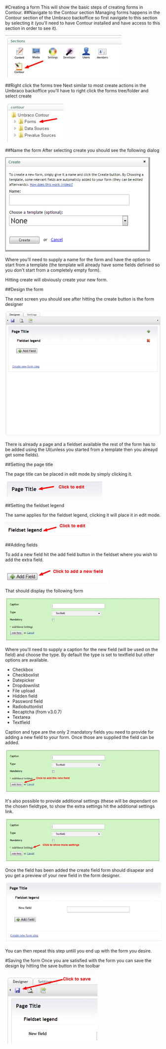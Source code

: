 #Creating a form
This will show the basic steps of creating forms in Contour. 
##Navigate to the Contour section
Managing forms happens in the Contour section of the Umbraco backoffice so first navigate to this section by selecting it (you'll need to have Contour installed and have access to this section in order to see it).

![Contour Section](ContourSection.png)

##Right click the forms tree
Next similar to most create actions in the Umbraco backoffice you'll have to right click the forms tree/folder and select create

![Contour tree](ContourFormsTree.png)

##Name the form
After selecting create you should see the following dialog

![Contour create dialog](ContourCreateDialog.png)

Where you'll need to supply a name for the form and have the option to start from a template (the template will already have some fields definied so you don't start from a completely empty form).

Hitting create will obviously create your new form.

##Design the form

The next screen you should see after hitting the create button is the form designer

![Contour create dialog](ContourFormDesignerStart.png)

There is already a page and a fieldset available the rest of the form has to be added using the UI(unless you started from a template then you alreayd get some fields).

##Setting the page title

The page title can be placed in edit mode by simply clicking it.

![Contour page title edit](ContourFormDesignerPageTitleEdit.png)

##Setting the fieldset legend

The same applies for the fieldset legend, clicking it will place it in edit mode.

![Contour fieldset legend edit](ContourFormDesignerFieldsetLegendEdit.png)

##Adding fields

To add a new field hit the add field button in the fieldset where you wish to add the extra field.

![Contour add field](ContourFormDesignerAddFieldpng.png)

That should display the following form

![Contour add field form](ContourFormDesignerAddField.png)

Where you'll need to supply a caption for the new field (will be used on the field) and choose the type. By default the type is set to textfield but other options are available.

- Checkbox
- Checkboxlist
- Datepicker
- Dropdownlist
- File upload
- Hidden field
- Password field
- Radiobuttonlist
- Recaptcha (from v3.0.7)
- Textarea
- Textfield

Caption and type are the only 2 mandatory fields you need to provide for adding a new field to your form. Once those are supplied the field can be added.

![Contour add field form](ContourFormDesignerAddFieldAdd.png)

It's also possible to provide additional settings (these will be dependant on the chosen fieldtype, to show the extra settings hit the additional settings link.

![Contour additional settings](ContourFormDesignerAddFieldAdditionalSettings.png)

Once the field has been added the create field form should disapear and you get a preview of your new field in the form designer.

![Contour new field added](ContourFormDesignerFieldAdded.png)

You can then repeat this step untill you end up with the form you desire.

#Saving the form
Once you are satisfied with the form you can save the design by hitting the save button in the toolbar

![Contour save form](ContourFormDesignerSave.png)























